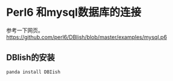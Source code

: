 # Perl6 和mysql数据库的连接
参考一下网页。
https://github.com/perl6/DBIish/blob/master/examples/mysql.p6

## DBIish的安装
```
panda install DBIish
```
